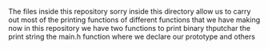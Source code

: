The files inside this repository sorry inside this directory allow us to carry out most of the printing functions of different functions that we have making now in this repository we have two functions to print binary thputchar the print string the main.h function where we declare our prototype and others
